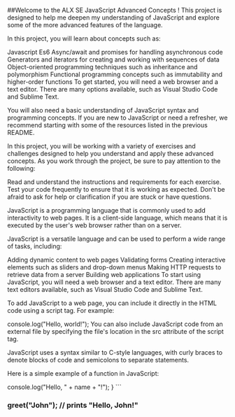 ##Welcome to the ALX SE JavaScript Advanced Concepts !
This project is designed to help me deepen my understanding of JavaScript and explore some of the more advanced features of the language.

In this project, you will learn about concepts such as:

Javascript Es6 Async/await and promises for handling asynchronous code Generators and iterators for creating and working with sequences of data Object-oriented programming techniques such as inheritance and polymorphism Functional programming concepts such as immutability and higher-order functions To get started, you will need a web browser and a text editor. There are many options available, such as Visual Studio Code and Sublime Text.

You will also need a basic understanding of JavaScript syntax and programming concepts. If you are new to JavaScript or need a refresher, we recommend starting with some of the resources listed in the previous README.

In this project, you will be working with a variety of exercises and challenges designed to help you understand and apply these advanced concepts. As you work through the project, be sure to pay attention to the following:

Read and understand the instructions and requirements for each exercise. Test your code frequently to ensure that it is working as expected. Don't be afraid to ask for help or clarification if you are stuck or have questions.

JavaScript is a programming language that is commonly used to add interactivity to web pages. It is a client-side language, which means that it is executed by the user's web browser rather than on a server.

JavaScript is a versatile language and can be used to perform a wide range of tasks, including:

Adding dynamic content to web pages Validating forms Creating interactive elements such as sliders and drop-down menus Making HTTP requests to retrieve data from a server Building web applications To start using JavaScript, you will need a web browser and a text editor. There are many text editors available, such as Visual Studio Code and Sublime Text.

To add JavaScript to a web page, you can include it directly in the HTML code using a script tag. For example:

  console.log("Hello, world!");
  </script>
You can also include JavaScript code from an external file by specifying the file's location in the src attribute of the script tag.

<script src="main.js"></script>
JavaScript uses a syntax similar to C-style languages, with curly braces to denote blocks of code and semicolons to separate statements.

Here is a simple example of a function in JavaScript:

  console.log("Hello, " + name + "!");
} ```

### greet("John"); // prints "Hello, John!"

